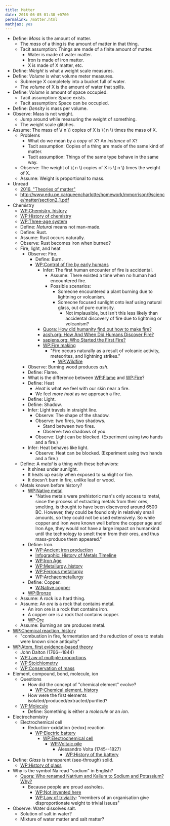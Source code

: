 ```yaml
---
title: Matter
date: 2018-06-05 01:30 +0700
permalink: /matter.html
mathjax: yes
---
```


- Define: *Mass* is the amount of matter.
    - The *mass* of a thing is the amount of matter in that thing.
    - Tacit assumption: Things are made of a finite amount of matter.
        - Water is made of water matter.
        - Iron is made of iron matter.
        - X is made of X matter, etc.
- Define: *Weight* is what a weight scale measures.
- Define: *Volume* is what volume meter measures.
    - Submerge X completely into a bucket full of water.
    - The *volume* of X is the amount of water that spills.
- Define: *Volume* is amount of space occupied.
    - Tacit assumption: Space exists.
    - Tacit assumption: Space can be occupied.
- Define: *Density* is mass per volume.
- Observe: Mass is not weight.
    - Jump around while measuring the weight of something.
    - The weight scale glitches.
- Assume: The mass of \\( n \\) copies of X is \\( n \\) times the mass of X.
    - Problems
        - What do we mean by a *copy* of X? An *instance* of X?
        - Tacit assumption: Copies of a thing are made of the same kind of matter.
        - Tacit assumption: Things of the same type behave in the same way.
    - Observe: The weight of \\( n \\) copies of X is \\( n \\) times the weight of X.
    - Assume: Weight is proportional to mass.
- Unread
    - [2016, "Theories of matter"](https://www.school-for-champions.com/science/matter_theories.htm)
    - http://www.edu.pe.ca/queencharlotte/homework/mmorrison/9science/matter/section2_1.pdf
- Chemistry
    - [WP:Chemistry, history](https://en.wikipedia.org/wiki/Chemistry#History)
    - [WP:History of chemistry](https://en.wikipedia.org/wiki/History_of_chemistry)
    - [WP:Three-age system](https://en.wikipedia.org/wiki/Three-age_system)
    - Define: *Natural* means not man-made.
    - Define: Rust.
    - Assume: Rust occurs naturally.
    - Observe: Rust becomes iron when burned?
    - Fire, light, and heat
        - Observe: Fire.
            - Define: Burn.
            - [WP:Control of fire by early humans](https://en.wikipedia.org/wiki/Control_of_fire_by_early_humans)
                - Infer: The first human encounter of fire is accidental.
                    - Assume: There existed a time when no human had encountered fire.
                    - Possible scenarios:
                        - Someone encountered a plant burning due to lightning or volcanism.
                        - Someone focused sunlight onto leaf using natural glass, out of pure curiosity.
                            - Not implausible, but isn't this less likely than accidental discovery of fire due to lightning or volcanism?
                - [Quora: How did humanity find out how to make fire?](https://www.quora.com/How-did-humanity-find-out-how-to-make-fire)
                - [acsh.org: How And When Did Humans Discover Fire?](https://www.acsh.org/news/2016/07/23/how-and-when-did-humans-discover-fire)
                - [sapiens.org: Who Started the First Fire?](https://www.sapiens.org/archaeology/neanderthal-fire/)
                - [WP:Fire making](https://en.wikipedia.org/wiki/Fire_making)
                    - "Fire occurs naturally as a result of volcanic activity, meteorites, and lightning strikes."
                        - [WP:Wildfire](https://en.wikipedia.org/wiki/Wildfire)
        - Observe: Burning wood produces *ash*.
        - Define: Flame.
        - What is the difference between [WP:Flame](https://en.wikipedia.org/wiki/Flame) and [WP:Fire](https://en.wikipedia.org/wiki/Fire)?
        - Define: Heat
            - *Heat* is what we feel with our skin near a fire.
            - We feel *more heat* as we approach a fire.
        - Define: Light.
        - Define: Shadow.
        - Infer: Light travels in straight line.
            - Observe: The shape of the shadow.
            - Observe: two fires, two shadows.
                - Stand between two fires.
                - Observe: two shadows of you.
            - Observe: Light can be blocked. (Experiment using two hands and a fire.)
        - Infer: Heat behaves like light.
            - Observe: Heat can be blocked. (Experiment using two hands and a fire.)
    - Define: A *metal* is a thing with these behaviors:
        - It shines under sunlight.
        - It heats up easily when exposed to sunlight or fire.
        - It doesn't burn in fire, unlike leaf or wood.
    - Metals known before history?
        - [WP:Native metal](https://en.wikipedia.org/wiki/Native_metal)
            - "Native metals were prehistoric man's only access to metal, since the process of extracting metals from their ores, smelting, is thought to have been discovered around 6500 BC. However, they could be found only in relatively small amounts, so they could not be used extensively. So while copper and iron were known well before the copper age and Iron Age, they would not have a large impact on humankind until the technology to smelt them from their ores, and thus mass-produce them appeared."
        - Define: Iron.
            - [WP:Ancient iron production](https://en.wikipedia.org/wiki/Ancient_iron_production)
            - [Infographic: History of Metals Timeline](http://www.makin-metals.com/about/history-of-metals-infographic/)
            - [WP:Iron Age](https://en.wikipedia.org/wiki/Iron_Age)
            - [WP:Metallurgy, history](https://en.wikipedia.org/wiki/Metallurgy#History)
            - [WP:Ferrous metallurgy](https://en.wikipedia.org/wiki/Ferrous_metallurgy)
            - [WP:Archaeometallurgy](https://en.wikipedia.org/wiki/Archaeometallurgy)
        - Define: Copper.
            - [W:Native copper](https://en.wikipedia.org/wiki/Native_copper)
        - [WP:Bronze](https://en.wikipedia.org/wiki/Bronze)
    - Assume: A *rock* is a hard thing.
    - Assume: An *ore* is a rock that contains metal.
        - An iron ore is a rock that contains iron.
        - A copper ore is a rock that contains copper.
        - [WP:Ore](https://en.wikipedia.org/wiki/Ore)
    - Assume: Burning an ore produces metal.
- [WP:Chemical reaction, history](https://en.wikipedia.org/wiki/Chemical_reaction#History)
    - "combustion in fire, fermentation and the reduction of ores to metals were known since antiquity"
- [WP:Atom, first evidence-based theory](https://en.wikipedia.org/wiki/Atom#First_evidence-based_theory)
    - John Dalton (1766--1844)
    - [WP:Law of multiple proportions](https://en.wikipedia.org/wiki/Law_of_multiple_proportions)
    - [WP:Stoichiometry](https://en.wikipedia.org/wiki/Stoichiometry)
    - [WP:Conservation of mass](https://en.wikipedia.org/wiki/Conservation_of_mass)
- Element, compound, bond, molecule, ion
    - Questions
        - How did the concept of "chemical element" evolve?
            - [WP:Chemical element, history](https://en.wikipedia.org/wiki/Chemical_element#History)
        - How were the first elements isolated/produced/extracted/purified?
    - [WP:Molecule](https://en.wikipedia.org/wiki/Molecule)
        - Define: Something is either a *molecule* or an *ion*.
- Electrochemistry
    - Electrochemical cell
        - Reduction-oxidation (redox) reaction
            - [WP:Electric battery](https://en.wikipedia.org/wiki/Electric_battery)
                - [WP:Electrochemical cell](https://en.wikipedia.org/wiki/Electrochemical_cell)
                    - [WP:Voltaic pile](https://en.wikipedia.org/wiki/Voltaic_pile)
                        - Alessandro Volta (1745--1827)
                            - [WP:History of the battery](https://en.wikipedia.org/wiki/History_of_the_battery)
- Define: *Glass* is transparent (see-through) solid.
    - [WP:History of glass](https://en.wikipedia.org/wiki/History_of_glass)
- Why is the symbol Na read "sodium" in English?
    - [Quora: Who renamed Natrium and Kalium to Sodium and Potassium? Why?](https://www.quora.com/Who-renamed-Natrium-and-Kalium-to-Sodium-and-Potassium-Why)
        - Because people are proud assholes.
            - [WP:Not invented here](https://en.wikipedia.org/wiki/Not_invented_here)
            - [WP:Law of triviality](https://en.wikipedia.org/wiki/Law_of_triviality):
            "members of an organisation give disproportionate weight to trivial issues"
- Observe: Water dissolves salt.
    - Solution of salt in water?
    - Mixture of water matter and salt matter?
